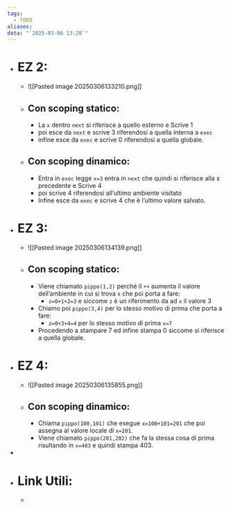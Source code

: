 ```yaml
---
tags:
  - TODO
aliases: 
data: "`2025-03-06 13:28`"
---
```

- # EZ 2:
	-  ![[Pasted image 20250306133210.png]]
	- ## Con scoping statico:
		- La `x` dentro `next` si riferisce a quello esterno e Scrive $1$
		- poi esce da `next` e scrive $3$ riferendosi a quella interna a `exec` 
		- infine esce da `exec` e scrive $0$ riferendosi a quella globale.
	- ## Con scoping dinamico:
		- Entra in `exec` legge `x=3` entra in `next` che quindi si riferisce alla x precedente e Scrive $4$ 
		- poi scrive $4$ riferendosi all’ultimo ambiente visitato 
		- Infine esce da `exec` e scrive $4$ che è l’ultimo valore salvato.
- # EZ 3:
	- ![[Pasted image 20250306134139.png]]
	- ## Con scoping statico:
		- Viene chiamato `pippo(1,2)` perché il `++` aumenta il valore dell’ambiente in cui si trova `x` che poi porta a fare:
			- `z=0+1+2=3` e siccome `z` è un riferimento da ad `x` il valore $3$
		- Chiamo poi `pippo(3,4)`  per lo stesso motivo di prima che porta a fare:
			- `z=0+3+4=4` per lo stesso motivo di prima `x=7`  
		- Procedendo a stampare $7$ ed infine stampa $0$ siccome si riferisce a quella globale.
- # EZ 4:
	- ![[Pasted image 20250306135855.png]]
	- ## Con scoping dinamico:
		- Chiama `pippo(100,101)` che esegue `x=100+101=201` che poi assegna al valore locale di `x=201`.
		- Viene chiamato `pippo(201,202)` che fa la stessa cosa di prima risultando in `x=403` e quindi stampa $403$.
- 
- # Link Utili: 
	- 